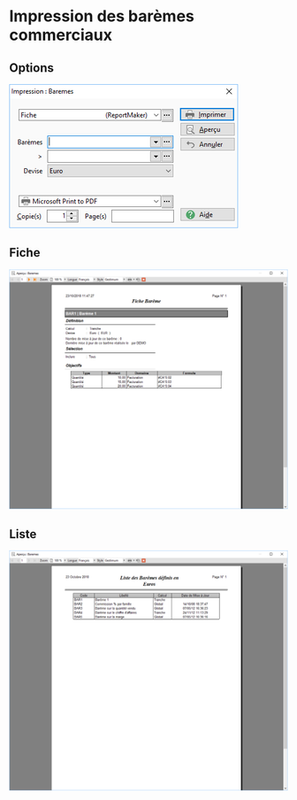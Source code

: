 # Impression des barèmes commerciaux

## Options


![](../../../assets/images/Commerciaux/3/Impression/Filtres.png)


## Fiche


![](../../../assets/images/Commerciaux/3/Impression/Fiche.png)


## Liste


![](../../../assets/images/Commerciaux/3/Impression/Liste.png)


